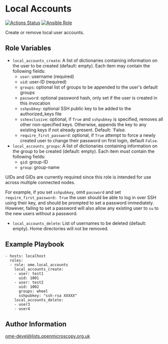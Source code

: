 Local Accounts
==============

[![Actions Status](https://github.com/ome/ansible-role-local-accounts/workflows/Molecule/badge.svg)](https://github.com/ome/ansible-role-local-accounts/actions)
[![Ansible Role](https://img.shields.io/badge/ansible--galaxy-local_accounts-blue.svg)](https://galaxy.ansible.com/ui/standalone/roles/ome/local_accounts/)

Create or remove local user accounts.


Role Variables
--------------

- `local_accounts_create`: A list of dictionaries containing information on the user to be created (default: empty).
  Each item may contain the following fields:
  - `user`: username (required)
  - `uid`: user-ID (required)
  - `groups`: optional list of groups to be appended to the user's default groups
  - `password`: optional password hash, only set if the user is created in this invocation
  - `sshpubkey`: optional SSH public key to be added to the authorized_keys file
  - `sshexclusive`: optional, if `True` and `sshpubkey` is specified, removes all other non-specified keys. Otherwise, appends the key to any existing keys if not already present. Default: `False.
  - `require_first_password`: optional, if `True` attempt to force a newly created user to change their password on first login, default `False`.
- `local_accounts_groups`: A list of dictionaries containing information on the group to be created (default: empty).
  Each item must contain the following fields:
  - `gid`: group-ID
  - `group`: group-name

UIDs and GIDs are currently required since this role is intended for use across multiple connected nodes.

For example, if you set `sshpubkey`, omit `password` and set `require_first_password: True` the user should be able to log in over SSH using their key, and should be prompted to set a password immediately.
However, failing to set a password will also allow any existing user to `su` to the new users without a password.

- `local_accounts_delete`: List of usernames to be deleted (default: empty). Home directories will not be removed.


Example Playbook
----------------

    - hosts: localhost
      roles:
      - role: ome.local_accounts
        local_accounts_create:
        - user: test1
          uid: 1001
        - user: test2
          uid: 1002
          groups: wheel
          sshpubkey: "ssh-rsa XXXXX"
        local_accounts_delete:
        - user3
        - user4

Author Information
------------------

ome-devel@lists.openmicroscopy.org.uk
